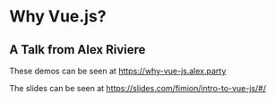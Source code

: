 # Why Vue.js?
## A Talk from Alex Riviere

These demos can be seen at https://why-vue-js.alex.party

The slides can be seen at https://slides.com/fimion/intro-to-vue-js/#/